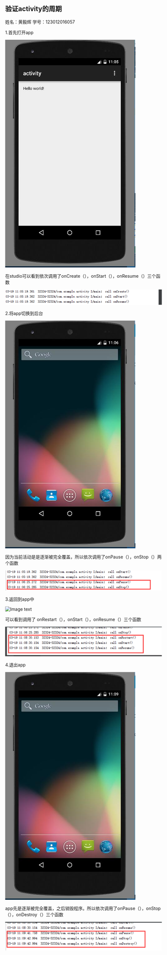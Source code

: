 ## **验证activity的周期**
姓名：黄毅辉    学号：123012016057

1.首先打开app

![Image text](https://github.com/blazejack/work1/raw/master/photo/one/open.jpg)

在studio可以看到依次调用了onCreate（），onStart（），onResume（）三个函数
  
![Image text](https://github.com/blazejack/work1/raw/master/photo/one/open1.png)

2.将app切换到后台

![Image text](https://github.com/blazejack/work1/raw/master/photo/one/switch.jpg)

因为当前活动是是逐渐被完全覆盖，所以依次调用了onPause（），onStop（）两个函数

![Image text](https://github.com/blazejack/work1/raw/master/photo/one/switch1.png)

3.返回到app中

![Image text](https://github.com/blazejack/work1/raw/master/photo/one/return.jpg)

可以看到调用了 onRestart（），onStart（），onResume（）三个函数

![Image text](https://github.com/blazejack/work1/raw/master/photo/one/return1.png)

4.退出app

![Image text](https://github.com/blazejack/work1/raw/master/photo/one/quit.jpg)

app先是逐渐被完全覆盖，之后销毁程序。所以依次调用了onPause（），onStop（），onDestroy（）三个函数

![Image text](https://github.com/blazejack/work1/raw/master/photo/one/quit1.png)
